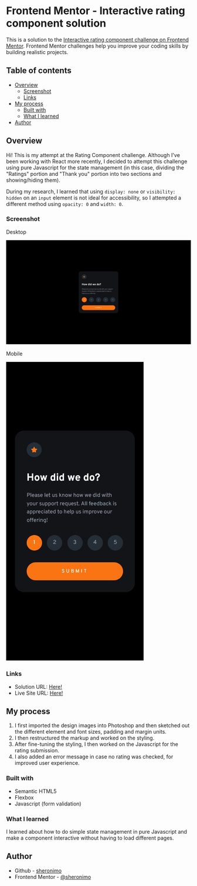 # Frontend Mentor - Interactive rating component solution

This is a solution to the [Interactive rating component challenge on Frontend Mentor](https://www.frontendmentor.io/challenges/interactive-rating-component-koxpeBUmI). Frontend Mentor challenges help you improve your coding skills by building realistic projects.

## Table of contents

- [Overview](#overview)
  - [Screenshot](#screenshot)
  - [Links](#links)
- [My process](#my-process)
  - [Built with](#built-with)
  - [What I learned](#what-i-learned)
- [Author](#author)

## Overview

Hi! This is my attempt at the Rating Component challenge. Although I've been working with React more recently, I decided to attempt this challenge using pure Javascript for the state management (in this case, dividing the "Ratings" portion and "Thank you" portion into two sections and showing/hiding them).

During my research, I learned that using `display: none` or `visibility: hidden` on an `input` element is not ideal for accessibility, so I attempted a different method using `opacity: 0` and `width: 0`.

### Screenshot

Desktop

![](./screenshots/screenshot_desktop.jpg)

Mobile

![](./screenshots/screenshot_mobile.jpg)

### Links

- Solution URL: [Here!](https://github.com/sheronimo/frontendmentor-ratingcomponent)
- Live Site URL: [Here!](https://sheronimo.github.io/frontendmentor-ratingcomponent/)

## My process

1. I first imported the design images into Photoshop and then sketched out the different element and font sizes, padding and margin units.
2. I then restructured the markup and worked on the styling.
3. After fine-tuning the styling, I then worked on the Javascript for the rating submission.
4. I also added an error message in case no rating was checked, for improved user experience.

### Built with

- Semantic HTML5
- Flexbox
- Javascript (form validation)

### What I learned

I learned about how to do simple state management in pure Javascript and make a component interactive without having to load different pages.

## Author

- Github - [sheronimo](https://github.com/sheronimo)
- Frontend Mentor - [@sheronimo](https://www.frontendmentor.io/profile/sheronimo)
